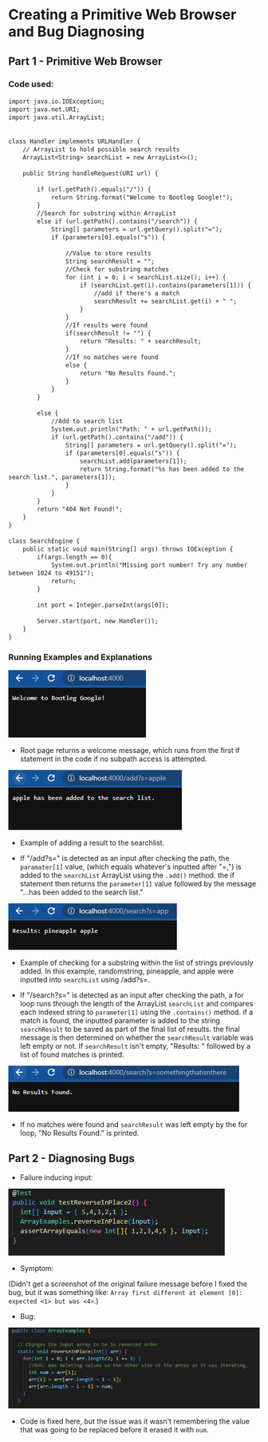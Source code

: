 # Creating a Primitive Web Browser and Bug Diagnosing


## Part 1 - Primitive Web Browser

### Code used:

```
import java.io.IOException;
import java.net.URI;
import java.util.ArrayList;


class Handler implements URLHandler {
    // ArrayList to hold possible search results
    ArrayList<String> searchList = new ArrayList<>();

    public String handleRequest(URI url) {

        if (url.getPath().equals("/")) {
            return String.format("Welcome to Bootleg Google!");
        }
        //Search for substring within ArrayList
        else if (url.getPath().contains("/search")) {
            String[] parameters = url.getQuery().split("=");
            if (parameters[0].equals("s")) {

                //Value to store results
                String searchResult = "";
                //Check for substring matches
                for (int i = 0; i < searchList.size(); i++) {
                    if (searchList.get(i).contains(parameters[1])) {
                        //add if there's a match
                        searchResult += searchList.get(i) + " ";
                    }
                }
                //If results were found
                if(searchResult != "") {
                    return "Results: " + searchResult;
                }
                //If no matches were found
                else {
                    return "No Results Found.";
                }
            }
        }
        
        else {
            //Add to search list
            System.out.println("Path: " + url.getPath());
            if (url.getPath().contains("/add")) {
                String[] parameters = url.getQuery().split("=");
                if (parameters[0].equals("s")) {
                    searchList.add(parameters[1]);
                    return String.format("%s has been added to the search list.", parameters[1]);
                }
            }
        }
        return "404 Not Found!";
    }
}

class SearchEngine {
    public static void main(String[] args) throws IOException {
        if(args.length == 0){
            System.out.println("Missing port number! Try any number between 1024 to 49151");
            return;
        }

        int port = Integer.parseInt(args[0]);

        Server.start(port, new Handler());
    }
}
```

### Running Examples and Explanations

![p1](searchwebsite1.PNG)

* Root page returns a welcome message, which runs from the first if statement in the code if no subpath access is attempted.

![p2](searchwebsite3.PNG)

* Example of adding a result to the searchlist.

* If "/add?s=" is detected as an input after checking the path, the `paramater[1]` value, (which equals whatever's inputted after "=,") is added to the `searchList` ArrayList using the `.add()` method. the if statement then returns the `parameter[1]` value followed by the message "...has been added to the search list."

![p3](searchwebsite6.PNG)

* Example of checking for a substring within the list of strings previously added. In this example, randomstring, pineapple, and apple were inputted into `searchList` using /add?s=.

* If "/search?s=" is detected as an input after checking the path, a for loop runs through the length of the ArrayList `searchList` and compares each indexed string to `parameter[1]` using the `.contains()` method. if a match is found, the inputted parameter is added to the string `searchResult` to be saved as part of the final list of results. the final message is then determined on whether the `searchResult` variable was left empty or not. If `searchResult` isn't empty, "Results: " followed by a list of found matches is printed. 

![p4](searchwebsite5.PNG)

* If no matches were found and `searchResult` was left empty by the for loop, "No Results Found." is printed.

## Part 2 - Diagnosing Bugs


* Failure inducing input:

![p5](bug2.PNG)

* Symptom:

(Didn't get a screenshot of the original failure message before I fixed the bug, but it was something like: `Array first different at element [0]: expected <1> but was <4>`.)

* Bug:

![p6](bug1.PNG)

* Code is fixed here, but the issue was it wasn't remembering the value that was going to be replaced before it erased it with `num`.
